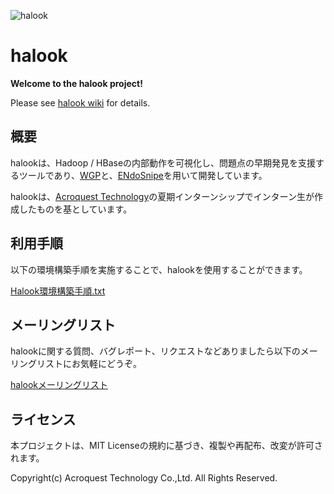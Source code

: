 ![halook](https://raw.github.com/endosnipe/halook/master/halook_logo.png)

# halook 

**Welcome to the halook project!** 

Please see [halook wiki](https://github.com/endosnipe/halook/wiki) for details.

## 概要

halookは、Hadoop / HBaseの内部動作を可視化し、問題点の早期発見を支援するツールであり、[WGP](http://wgp.sourceforge.net/)と、[ENdoSnipe](http://www.endosnipe.com/)を用いて開発しています。

halookは、[Acroquest Technology](http://www.acroquest.co.jp/)の夏期インターンシップでインターン生が作成したものを基としています。

## 利用手順

以下の環境構築手順を実施することで、halookを使用することができます。

[Halook環境構築手順.txt](https://github.com/endosnipe/halook/blob/master/Halook%E7%92%B0%E5%A2%83%E6%A7%8B%E7%AF%89%E6%89%8B%E9%A0%86.txt)

## メーリングリスト

halookに関する質問、バグレポート、リクエストなどありましたら以下のメーリングリストにお気軽にどうぞ。

[halookメーリングリスト](http://groups.google.com/group/halook)


## ライセンス

本プロジェクトは、MIT Licenseの規約に基づき、複製や再配布、改変が許可されます。

Copyright(c) Acroquest Technology Co.,Ltd. All Rights Reserved.

